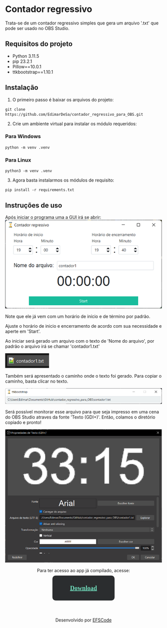 <style>

.quadro_botao {
}

.button {
  background: #2B2D2F;
  height: 80px;
  width: 200px;
  text-align: center;
  transform: translateY(-50%);
  margin: 0 auto;
  cursor: pointer;
  border-radius: 10px;
}

.text {
  font: bold 1.25rem/1 poppins;
  color: #71DFBE;
  position: absolute;
  top: 50%;
  transform: translateY(-52%);
  left: 0;
  right: 0;
}

a:hover {
  text-decoration: none;
}

</style>

<link href="https://fonts.googleapis.com/css?family=Poppins:600" rel="stylesheet">

# Contador regressivo
Trata-se de um contador regressivo simples que gera um arquivo '.txt' que pode ser usado no OBS Studio.


## Requisitos do projeto
- Python 3.11.5
- pip 23.2.1
- Pillow==10.0.1
- ttkbootstrap==1.10.1


## Instalação
1. O primeiro passo é baixar os arquivos do projeto:
````commandline
git clone https://github.com/EdimarDeSa/contador_regressivo_para_OBS.git
````
2. Crie um ambiente virtual para instalar os módulo requeridos:<br>
### Para Windows
````commandline
python -m venv .venv
````

### Para Linux
````commandline
python3 -m venv .venv
````

3. Agora basta instalarmos os módulos de requisito:
````commandline
pip install -r requirements.txt
````

## Instruções de uso
Após iniciar o programa uma a GUI irá se abrir:<br>
![img.png](Imagens/img_contador.png)<br>
<p>
    Note que ele já vem com um horário de início e de término por padrão.<br>
</p>
<p>
    Ajuste o horário de inicio e encerramento de acordo com sua necessidade e aperte em 'Start'.
</p>

<p>
    Ao iniciar será gerado um arquivo com o texto de 'Nome do arquivo', por padrão o arquivo irá se chamar 'contador1.txt'
</p>

![img.png](Imagens/contador1_txt.png)<br>

<p>
    Também será apresentado o caminho onde o texto foi gerado.
    Para copiar o caminho, basta clicar no texto.
</p>

![img.png](caminho_para_contador1.png)

<p>
    Será possível monitorar esse arquivo para que seja impresso em uma cena do OBS Studio atraves da fonte 'Texto (GDI+)'. Então, colamos o diretório copiado e pronto!
</p>

![img.png](Imagens/Texto_GDI+.png)

<p align="center">
Para ter acesso ao app já compilado, acesse:
</p>

<BR>
<BR>

<div class="quadro_botao">
    <div class="button">
        <a href="https://efscode.com.br/atualizacoes/downloads/contador_regressivo_para_OBS.zip" class="text">Download</a>
    </div>
</div>

<p align="center">
Desenvolvido por <a href="https://www.efscode.com.br">EFSCode</a>
</p>
<p>
</p>
